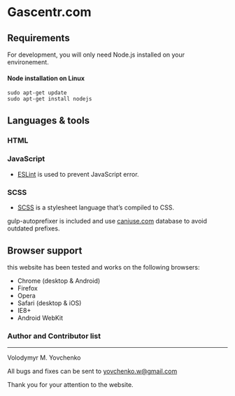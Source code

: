 # Gascentr.com

## Requirements

For development, you will only need Node.js installed on your environement.

#### Node installation on Linux

    sudo apt-get update
    sudo apt-get install nodejs

## Languages & tools

### HTML

### JavaScript

- [ESLint](https://eslint.org/docs/user-guide/getting-started) is used to prevent JavaScript error.

### SCSS

- [SCSS](https://sass-lang.com/documentation) is a stylesheet language that’s compiled to CSS.

gulp-autoprefixer is included and use [caniuse.com](http://caniuse.com/) database to avoid outdated prefixes. 

## Browser support
this website has been tested and works on the following browsers:

* Chrome (desktop & Android)
* Firefox
* Opera
* Safari (desktop & iOS)
* IE8+
* Android WebKit

### Author and Contributor list 
---------------------------
Volodymyr M. Yovchenko

All bugs and fixes can be sent to yovchenko.w@gmail.com

Thank you for your attention to the website.
